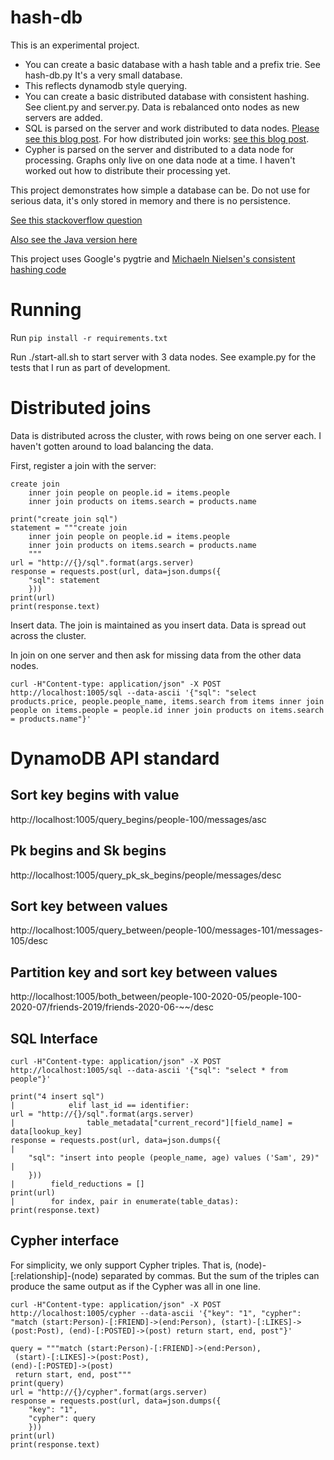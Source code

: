 # hash-db

This is an experimental project.

* You can create a basic database with a hash table and a prefix trie. See hash-db.py It's a very small database.
* This reflects dynamodb style querying.
* You can create a basic distributed database with consistent hashing. See client.py and server.py. Data is rebalanced onto nodes as new servers are added.
* SQL is parsed on the server and work distributed to data nodes. [Please see this blog post](https://elaeis.cloud-angle.com/?p=183). For how distributed join works: [see this blog post](https://elaeis.cloud-angle.com/?p=192).
* Cypher is parsed on the server and distributed to a data node for processing. Graphs only live on one data node at a time. I haven't worked out how to distribute their processing yet.

This project demonstrates how simple a database can be. Do not use for serious data, it's only stored in memory and there is no persistence.

[See this stackoverflow question](https://stackoverflow.com/questions/63420723/is-dynamodb-a-trie-in-front-of-a-distributed-hash-table)

[Also see the Java version here](https://github.com/samsquire/hash-db-java)

This project uses Google's pygtrie and [Michaeln Nielsen's consistent hashing code](michaelnielsen.org/blog/consistent-hashing/) 

# Running

Run `pip install -r requirements.txt`

Run ./start-all.sh to start server with 3 data nodes. See example.py for the tests that I run as part of development.

# Distributed joins

Data is distributed across the cluster, with rows being on one server each. I haven't gotten around to load balancing the data.

First, register a join with the server:

```
create join
    inner join people on people.id = items.people
    inner join products on items.search = products.name

```

```
print("create join sql")
statement = """create join
    inner join people on people.id = items.people
    inner join products on items.search = products.name
    """
url = "http://{}/sql".format(args.server)
response = requests.post(url, data=json.dumps({
    "sql": statement
    }))
print(url)
print(response.text)

```

Insert data. The join is maintained as you insert data. Data is spread out across the cluster.

In join on one server and then ask for missing data from the other data nodes.

```
curl -H"Content-type: application/json" -X POST http://localhost:1005/sql --data-ascii '{"sql": "select products.price, people.people_name, items.search from items inner join people on items.people = people.id inner join products on items.search = products.name"}'

```

# DynamoDB API standard

## Sort key begins with value

http://localhost:1005/query_begins/people-100/messages/asc

## Pk begins and Sk begins

http://localhost:1005/query_pk_sk_begins/people/messages/desc

## Sort key between values

http://localhost:1005/query_between/people-100/messages-101/messages-105/desc

## Partition key and sort key between values

http://localhost:1005/both_between/people-100-2020-05/people-100-2020-07/friends-2019/friends-2020-06-~~/desc

## SQL Interface

```
curl -H"Content-type: application/json" -X POST http://localhost:1005/sql --data-ascii '{"sql": "select * from people"}'
```

```
print("4 insert sql")                                                                                                  |            elif last_id == identifier:                                                                               
url = "http://{}/sql".format(args.server)                                                                              |                table_metadata["current_record"][field_name] = data[lookup_key]                                       
response = requests.post(url, data=json.dumps({                                                                        |                                                                                                                      
    "sql": "insert into people (people_name, age) values ('Sam', 29)"                                                  |                                                                                                                      
    }))                                                                                                                |        field_reductions = []                                                                                         
print(url)                                                                                                             |        for index, pair in enumerate(table_datas):                                                                    
print(response.text) 
```

## Cypher interface

For simplicity, we only support Cypher triples. That is, (node)-[:relationship]-(node) separated by commas. But the sum of the triples can produce the same output as if the Cypher was all in one line.

```
curl -H"Content-type: application/json" -X POST http://localhost:1005/cypher --data-ascii '{"key": "1", "cypher": "match (start:Person)-[:FRIEND]->(end:Person), (start)-[:LIKES]->(post:Post), (end)-[:POSTED]->(post) return start, end, post"}'
```

```
query = """match (start:Person)-[:FRIEND]->(end:Person),
 (start)-[:LIKES]->(post:Post), 
(end)-[:POSTED]->(post)
 return start, end, post"""
print(query)
url = "http://{}/cypher".format(args.server)
response = requests.post(url, data=json.dumps({
    "key": "1",
    "cypher": query
    }))
print(url)
print(response.text)

```
